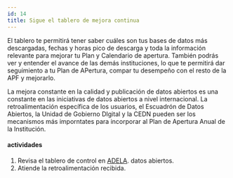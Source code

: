 ```yaml
---
id: 14
title: Sigue el tablero de mejora continua
---
```


El tablero te permitirá tener saber cuáles son tus bases de datos más descargadas, fechas y horas pico de descarga y toda la información relevante para mejorar tu Plan y Calendario de apertura. También podrás ver y entender el avance de las demás instituciones, lo que te permitirá dar seguimiento a tu Plan de APertura, compar tu desempeño con el resto de la APF y mejorarlo.

La mejora constante en la calidad y publicación de datos abiertos es una constante en las iniciativas de datos abiertos a nivel internacional. La retroalimentación específica de los usuarios, el Escuadrón de Datos Abiertos, la Unidad de Gobierno DIgital y la CEDN pueden ser los mecanismos más imporntates para incorporar al Plan de Apertura Anual de la Institución.

#### actividades
1. Revisa el tablero de control en [ADELA](http://adela.datos.gob.mx).
   datos abiertos.
2. Atiende la retroalimentación recibida.

